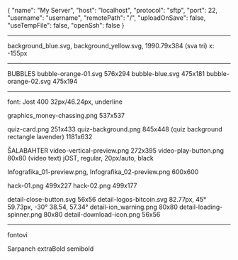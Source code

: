 

{
    "name": "My Server",
    "host": "localhost",
    "protocol": "sftp",
    "port": 22,
    "username": "username",
    "remotePath": "/",
    "uploadOnSave": false,
    "useTempFile": false,
    "openSsh": false
}

****************************



background_blue.svg,
background_yellow.svg,
    1990.79x384 (sva tri)
    x: -155px

****************************
BUBBLES
bubble-orange-01.svg
    576x294
bubble-blue.svg
    475x181
bubble-orange-02.svg
    475x194
***
font:
    Jost 400 32px/46.24px,
    underline


graphics_money-chassing.png
    537x537

quiz-card.png
    251x433
quiz-background.png
    845x448
(quiz background rectangle lavender)
    1181x632


ŠALABAHTER
video-vertical-preview.png
    272x395
video-play-button.png
    80x80
(video text)
    jOST,  regular, 20px/auto, black


Infografika_01-preview.png,
Infografika_02-preview.png
    600x600

hack-01.png
    499x227
hack-02.png
    499x177


detail-close-button.svg
    56x56
detail-logos-bitcoin.svg
    82.77px, 45°
    59.73px, -30°
    38.54, 57.34°
detail-ion_warning.png
    80x80
detail-loading-spinner.png
    80x80
detail-download-icon.png
    56x56



************************************
fontovi

Sarpanch
    extraBold
    semibold
